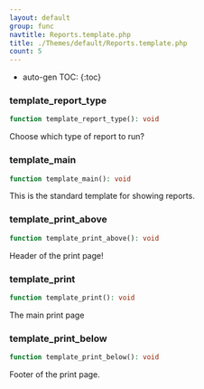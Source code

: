 ```yaml
---
layout: default
group: func
navtitle: Reports.template.php
title: ./Themes/default/Reports.template.php
count: 5
---
```

* auto-gen TOC:
{:toc}
### template_report_type

```php
function template_report_type(): void
```
Choose which type of report to run?



### template_main

```php
function template_main(): void
```
This is the standard template for showing reports.



### template_print_above

```php
function template_print_above(): void
```
Header of the print page!



### template_print

```php
function template_print(): void
```
The main print page



### template_print_below

```php
function template_print_below(): void
```
Footer of the print page.



